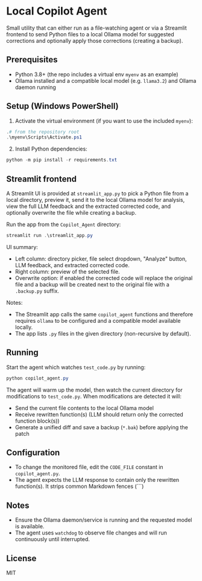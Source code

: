 # Local Copilot Agent

Small utility that can either run as a file-watching agent or via a Streamlit frontend to send Python files to a local Ollama model for suggested corrections and optionally apply those corrections (creating a backup).

## Prerequisites

- Python 3.8+ (the repo includes a virtual env `myenv` as an example)
- Ollama installed and a compatible local model (e.g. `llama3.2`) and Ollama daemon running

## Setup (Windows PowerShell)

1. Activate the virtual environment (if you want to use the included `myenv`):

```powershell
.# from the repository root
.\myenv\Scripts\Activate.ps1
```

2. Install Python dependencies:

```powershell
python -m pip install -r requirements.txt
```

## Streamlit frontend

A Streamlit UI is provided at `streamlit_app.py` to pick a Python file from a local directory, preview it, send it to the local Ollama model for analysis, view the full LLM feedback and the extracted corrected code, and optionally overwrite the file while creating a backup.

Run the app from the `Copilot_Agent` directory:

```powershell
streamlit run .\streamlit_app.py
```

UI summary:
- Left column: directory picker, file select dropdown, "Analyze" button, LLM feedback, and extracted corrected code.
- Right column: preview of the selected file.
- Overwrite option: if enabled the corrected code will replace the original file and a backup will be created next to the original file with a `.backup.py` suffix.

Notes:
- The Streamlit app calls the same `copilot_agent` functions and therefore requires `ollama` to be configured and a compatible model available locally.
- The app lists `.py` files in the given directory (non-recursive by default).


## Running

Start the agent which watches `test_code.py` by running:

```powershell
python copilot_agent.py
```

The agent will warm up the model, then watch the current directory for modifications to `test_code.py`. When modifications are detected it will:

- Send the current file contents to the local Ollama model
- Receive rewritten function(s) (LLM should return only the corrected function block(s))
- Generate a unified diff and save a backup (`*.bak`) before applying the patch

## Configuration

- To change the monitored file, edit the `CODE_FILE` constant in `copilot_agent.py`.
- The agent expects the LLM response to contain only the rewritten function(s). It strips common Markdown fences (```)

## Notes

- Ensure the Ollama daemon/service is running and the requested model is available.
- The agent uses `watchdog` to observe file changes and will run continuously until interrupted.

## License

MIT
